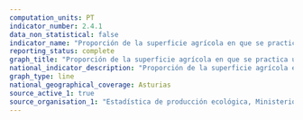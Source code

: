 ```yaml
---
computation_units: PT
indicator_number: 2.4.1
data_non_statistical: false
indicator_name: "Proporción de la superficie agrícola en que se practica una agricultura productiva y sostenible"
reporting_status: complete
graph_title: "Proporción de la superficie agrícola en que se practica una agricultura productiva y sostenible"
national_indicator_description: "Proporción de la superficie agrícola en que se practica una agricultura productiva y sostenible"
graph_type: line
national_geographical_coverage: Asturias
source_active_1: true
source_organisation_1: "Estadística de producción ecológica, Ministerio de Agricultura, Pesca y Alimentación"
---
```

